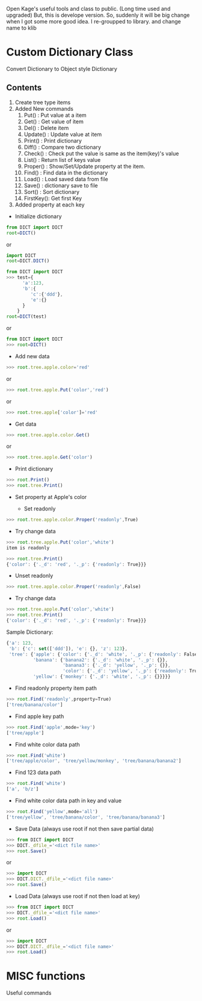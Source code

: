 Open Kage's useful tools and class to public.
(Long time used and upgraded)
But, this is develope version.
So, suddenly it will be big change when I got some more good idea.
I re-groupped to library.
and change name to klib


# Custom Dictionary Class

Convert Dictionary to Object style Dictionary
## Contents
1. Create tree type items 
1. Added New commands
   1. Put()    : Put value at a item
   1. Get()    : Get value of item
   1. Del()    : Delete item
   1. Update() : Update value at item
   1. Print()  : Print dictionary 
   1. Diff()   : Compare two dictionary
   1. Check()  : Check put the value is same as the item(key)'s value
   1. List()   : Return list of keys value 
   1. Proper() : Show/Set/Update property at the item.
   1. Find()   : Find data in the dictionary
   1. Load()   : Load saved data from file
   1. Save()   : dictionary save to file
   1. Sort()   : Sort dictionary
   1. FirstKey(): Get first Key 
1. Added property at each key

- Initialize dictionary 


```javascript
from DICT import DICT
root=DICT()
```
or
```javascript
import DICT
root=DICT.DICT()
```


```javascript
from DICT import DICT
>>> test={
      'a':123,
      'b':{
         'c':{'ddd'},
         'e':{}
      }
    }
root=DICT(test)
```

or 

```javascript
from DICT import DICT
>>> root=DICT()
```

- Add new data

```javascript
>>> root.tree.apple.color='red'
```
or

```javascript
>>> root.tree.apple.Put('color','red')
```
or
```javascript
>>> root.tree.apple['color']='red'
```
- Get data
```javascript
>>> root.tree.apple.color.Get()
```
or
```javascript
>>> root.tree.apple.Get('color')
```
- Print dictionary
```javascript
>>> root.Print()
>>> root.tree.Print()
```
- Set property at Apple's color

  - Set readonly
```javascript
>>> root.tree.apple.color.Proper('readonly',True)
```
  - Try change data
```javascript
>>> root.tree.apple.Put('color','white')
item is readonly

>>> root.tree.Print()
{'color': {'._d': 'red', '._p': {'readonly': True}}}
```
  - Unset readonly
```javascript
>>> root.tree.apple.color.Proper('readonly',False)
```
  - Try change data
```javascript
>>> root.tree.apple.Put('color','white')
>>> root.tree.Print()
{'color': {'._d': 'red', '._p': {'readonly': True}}}
```
Sample Dictionary:
```javascript
{'a': 123,
 'b': {'c': set(['ddd']), 'e': {}, 'z': 123},
 'tree': {'apple': {'color': {'._d': 'white', '._p': {'readonly': False}}},
          'banana': {'banana2': {'._d': 'white', '._p': {}},
                     'banana3': {'._d': 'yellow', '._p': {}},
                     'color': {'._d': 'yellow', '._p': {'readonly': True}}},
          'yellow': {'monkey': {'._d': 'white', '._p': {}}}}}
```
  - Find readonly property item path
```javascript
>>> root.Find('readonly',property=True)
['tree/banana/color']
```
  - Find apple key path
```javascript
>>> root.Find('apple',mode='key')
['tree/apple']
```
  - Find white color data path
```javascript
>>> root.Find('white')
['tree/apple/color', 'tree/yellow/monkey', 'tree/banana/banana2']
```
  - Find 123 data path
```javascript
>>> root.Find('white')
['a', 'b/z']
```
  - Find white color data path in key and value
```javascript
>>> root.Find('yellow',mode='all')
['tree/yellow', 'tree/banana/color', 'tree/banana/banana3']
```
  - Save Data (always use root if not then save partial data)
```javascript
>>> from DICT import DICT
>>> DICT._dfile_='<dict file name>'
>>> root.Save()
```
or
```javascript
>>> import DICT
>>> DICT.DICT._dfile_='<dict file name>'
>>> root.Save()
```
  - Load Data (always use root if not then load at key)
```javascript
>>> from DICT import DICT
>>> DICT._dfile_='<dict file name>'
>>> root.Load()
```
or
```javascript
>>> import DICT
>>> DICT.DICT._dfile_='<dict file name>'
>>> root.Load()
```

# MISC functions
Useful commands
